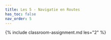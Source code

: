 ```yaml
---
title: Les 5 - Navigatie en Routes
has_toc: false
nav_order: 5
---
```


{% include classroom-assignment.md les="2" %}